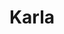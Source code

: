 ---
layout: piece
collection_: paintings
title: Karla
id: karla
media: Acrylic and ink
dimensions: 12" x 22"
description: Painted with popsicle sticks.
price: $100
create_date: 2015
---